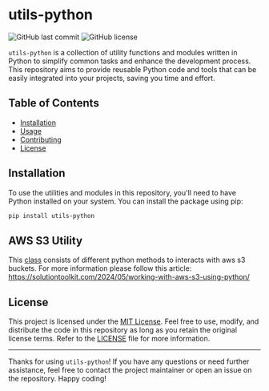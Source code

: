# utils-python

![GitHub last commit](https://img.shields.io/github/last-commit/azam-akram/utils-python)
![GitHub license](https://img.shields.io/github/license/azam-akram/utils-python)

`utils-python` is a collection of utility functions and modules written in Python to simplify common tasks and enhance the development process. This repository aims to provide reusable Python code and tools that can be easily integrated into your projects, saving you time and effort.

## Table of Contents

- [Installation](#installation)
- [Usage](#usage)
- [Contributing](#contributing)
- [License](#license)

## Installation

To use the utilities and modules in this repository, you'll need to have Python installed on your system. You can install the package using pip:

```bash
pip install utils-python
```

## AWS S3 Utility
This [class](https://github.com/azam-akram/utils-python/tree/main/aws-utils/s3-utils) consists of different python methods to interacts with aws s3 buckets. For more information please follow this article: https://solutiontoolkit.com/2024/05/working-with-aws-s3-using-python/

## License

This project is licensed under the [MIT License](LICENSE). Feel free to use, modify, and distribute the code in this repository as long as you retain the original license terms. Refer to the [LICENSE](LICENSE) file for more information.

---

Thanks for using `utils-python`! If you have any questions or need further assistance, feel free to contact the project maintainer or open an issue on the repository. Happy coding!
